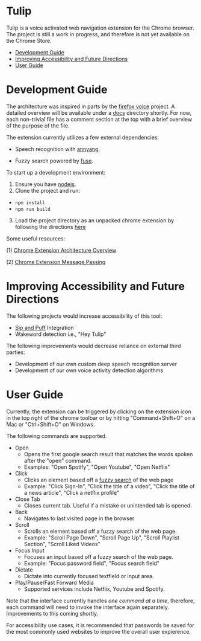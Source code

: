 # Tulip

Tulip is a voice activated web navigation extension for the Chrome browser. The project is still a work in progress, and therefore is not
yet available on the Chrome Store.

- <a href="#Developing">Development Guide</a>
- <a href="#Future">Improving Accessibility and Future Directions</a>
- <a href="#UserGuide">User Guide</a>

<a name="Developing"></a>
# Development Guide

The architecture was inspired in parts by the [firefox voice](https://github.com/mozilla/firefox-voice) project.
A detailed overview will be available under a [docs]() directory shortly. For now, each non-trivial file has a comment section at the top with a brief overview of the purpose of the file.

The extension currently utilizes a few external dependencies:

- Speech recognition with [annyang](https://github.com/TalAter/annyang).

- Fuzzy search powered by [fuse](https://fusejs.io/).

To start up a development environment:

1. Ensure you have [nodejs](https://nodejs.org/en/download/). 
2. Clone the project and run:

* ``` npm install ``` 
* ``` npm run build ```

3. Load the project directory as an unpacked chrome extension by following the directions [here](https://developer.chrome.com/extensions/getstarted#manifest)

Some useful resources:

(1) [Chrome Extension Architecture Overview](https://developer.chrome.com/extensions/overview#arch)

(2) [Chrome Extension Message Passing](https://developer.chrome.com/extensions/messaging)

<a name="Future"></a>
# Improving Accessibility and Future Directions 

The following projects would increase accessibility of this tool:

- [Sip and Puff](https://en.wikipedia.org/wiki/Sip-and-puff) Integration
- Wakeword detection i.e., "Hey Tulip"

The following improvements would decrease reliance on external third parties:

- Development of our own custom deep speech recognition server
- Development of our own voice activity detection algorithms

<a name="UserGuide"></a>
# User Guide

Currently, the extension can be triggered by clicking on the extension icon in the top right of the chrome toolbar or by hitting "Command+Shift+O" on a Mac or "Ctrl+Shift+O" on Windows.

The following commands are supported.

- Open
    - Opens the first google search result that matches the words spoken after the "open" command.
    - Examples: "Open Spotify", "Open Youtube", "Open Netflix"
- Click
    - Clicks an element based off a [fuzzy search](https://en.wikipedia.org/wiki/Approximate_string_matching) of the web page
    - Example: "Click Sign-In", "Click the title of a video", "Click the title of a news article", "Click a netflix profile"
- Close Tab
    - Closes current tab. Useful if a mistake or unintended tab is opened.
- Back
    - Navigates to last visited page in the browser
- Scroll
    - Scrolls an element based off a fuzzy search of the web page.
    - Example: "Scroll Page Down", "Scroll Page Up", "Scroll Playlist Section", "Scroll Liked Videos"
- Focus Input 
    - Focuses an input based off a fuzzy search of the web page.
    - Example: "Focus password field", "Focus search field"
- Dictate
    - Dictate into currently focused textfield or input area.
- Play/Pause/Fast Forward Media
    - Supported services include Netflix, Youtube and Spotify.

Note that the interface currently handles *one command at a time*, therefore, each command will need to invoke the interface again separately. Improvements to this coming shortly.

For accessibility use cases, it is recommended that passwords be saved for the most commonly used websites to improve the overall user expierence.
